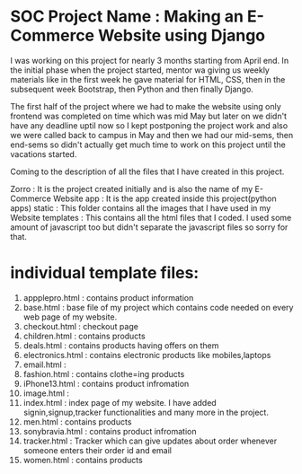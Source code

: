 # SOC Project Name : Making an E-Commerce Website using Django

I was working on this project for nearly 3 months starting from April end.
In the initial phase when the project started, mentor wa giving us weekly materials like in the first week he gave material for HTML, CSS, then in the subsequent week Bootstrap, then Python and then finally Django.

The first half of the project where we had to make the website using only frontend was completed on time which was mid May but later on we didn't have any deadline uptil now so I kept postponing the project work and also we were called back to campus in May and then we had our mid-sems, then end-sems so didn't actually get much time  to work on this project until the vacations started.


Coming to the description of all the files that I have created in this project.

Zorro : It is the project created initially and is also the name of my E-Commerce Website
app : It is the app created inside this project(python apps)
static : This folder contains all the images that I have used in my Website
templates : This contains all the html files that I coded. I used some amount of javascript too but didn't separate the javascript files so sorry for that.

# individual template files:
1.  appplepro.html : contains product information
2.  base.html : base file of my project which contains code needed on every web page of my website. 
3.  checkout.html : checkout page
4.  children.html : contains products
5.  deals.html :  contains products having offers on them
6.  electronics.html : contains electronic products like mobiles,laptops
7.  email.html : 
8.  fashion.html : contains clothe=ing products
9.  iPhone13.html : contains product infromation
10.  image.html : 
11.  index.html : index page of my website. I have added signin,signup,tracker functionalities and many more in the project.
12.  men.html : contains products
13.  sonybravia.html : contains product infromation
14.  tracker.html : Tracker which can give updates about order whenever someone enters their order  id and email
15.  women.html : contains products
